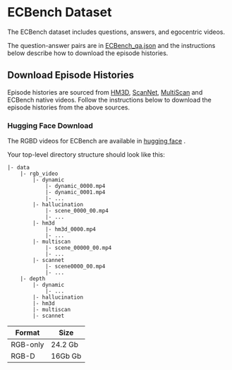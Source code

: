 # ECBench Dataset

The ECBench dataset includes questions, answers, and egocentric videos.

The question-answer pairs are in [ECBench_qa.json](ECBench_qa.json) and the instructions below describe how to download the episode histories.

## Download Episode Histories

Episode histories are sourced from [HM3D](https://aihabitat.org/datasets/hm3d), [ScanNet](http://www.scan-net.org), [MultiScan](https://3dlg-hcvc.github.io/multiscan/) and ECBench native videos.
Follow the instructions below to download the episode histories from the above sources.

### Hugging Face Download

The RGBD videos for ECBench are available in [hugging face](https://huggingface.co/datasets/RH-Dang/ECBench) . 

Your top-level directory structure should look like this:

```text
|- data
    |- rgb_video
        |- dynamic
            |- dynamic_0000.mp4
            |- dynamic_0001.mp4
            |- ...
        |- hallucination
            |- scene_0000_00.mp4
            |- ...
        |- hm3d
            |- hm3d_0000.mp4
            |- ...
        |- multiscan
            |- scene_00000_00.mp4
            |- ...
        |- scannet
            |- scene0000_00.mp4
            |- ...
    |- depth
        |- dynamic
            |- ...
        |- hallucination
        |- hm3d
        |- multiscan
        |- scannet

```

| Format | Size | 
| --- | --- | 
| RGB-only | 24.2 Gb |
| RGB-D | 16Gb Gb | 
